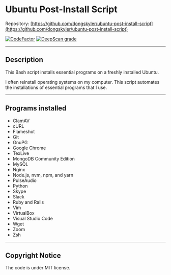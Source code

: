 # Ubuntu Post-Install Script

Repository: [https://github.com/dongskyler/ubuntu-post-install-script](https://github.com/dongskyler/ubuntu-post-install-script)

[![CodeFactor](https://www.codefactor.io/repository/github/dongskyler/ubuntu-post-install-script/badge)](https://www.codefactor.io/repository/github/dongskyler/ubuntu-post-install-script)
[![DeepScan grade](https://deepscan.io/api/teams/9441/projects/12429/branches/192195/badge/grade.svg)](https://deepscan.io/dashboard#view=project&tid=9441&pid=12429&bid=192195)

---

## Description

This Bash script installs essential programs on a freshly installed Ubuntu.

I often reinstall operating systems on my computer. This script automates the installations of essential programs that I use.

---

## Programs installed

- ClamAV
- cURL
- Flameshot
- Git
- GnuPG
- Google Chrome
- TexLive
- MongoDB Community Edition
- MySQL
- Nginx
- Node.js, nvm, npm, and yarn
- PulseAudio
- Python
- Skype
- Slack
- Ruby and Rails
- Vim
- VirtualBox
- Visual Studio Code
- Wget
- Zoom
- Zsh

---

## Copyright Notice

The code is under MIT license.
